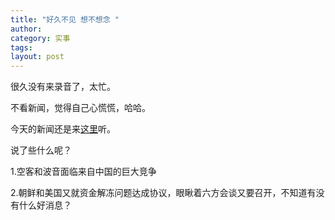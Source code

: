 ```yaml
---
title: "好久不见 想不想念 "
author:
category: 实事
tags: 
layout: post
---
```

很久没有来录音了，太忙。

不看新闻，觉得自己心慌慌，哈哈。

今天的新闻还是来<a href="http://www.francaisblog.com.cn/node/551">这里</a>听。

说了些什么呢？

1.空客和波音面临来自中国的巨大竞争

2.朝鲜和美国又就资金解冻问题达成协议，眼瞅着六方会谈又要召开，不知道有没有什么好消息？

